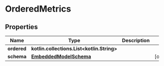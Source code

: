 
# OrderedMetrics

## Properties
Name | Type | Description | Notes
------------ | ------------- | ------------- | -------------
**ordered** | **kotlin.collections.List&lt;kotlin.String&gt;** |  | 
**schema** | [**EmbeddedModelSchema**](EmbeddedModelSchema) |  |  [optional]



